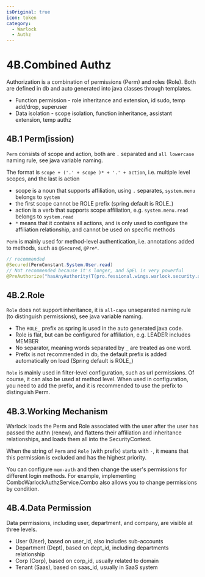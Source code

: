 ```yaml
---
isOriginal: true
icon: token
category:
  - Warlock
  - Authz
---
```


# 4B.Combined Authz

Authorization is a combination of permissions (Perm) and roles (Role). Both are defined in db and
auto generated into java classes through templates.

* Function permission - role inheritance and extension, id sudo, temp add/drop, superuser
* Data isolation - scope isolation, function inheritance, assistant extension, temp authz

## 4B.1 Perm(ission)

`Perm` consists of scope and action, both are `.` separated and `all lowercase` naming rule, see java variable naming.

The format is `scope + ('.' + scope )* + '.' + action`, i.e. multiple level scopes, and the last is action

* scope is a noun that supports affiliation, using `.` separates, `system.menu` belongs to `system`
* the first scope cannot be ROLE prefix (spring default is ROLE_)
* action is a verb that supports scope affiliation, e.g. `system.menu.read` belongs to `system.read`
* `*` means that it contains all actions, and is only used to configure the affiliation relationship,
  and cannot be used on specific methods

`Perm` is mainly used for method-level authentication, i.e. annotations added to methods, such as `@Secured`, `@Pre*`.

```java
// recommended
@Secured(PermConstant.System.User.read)
// Not recommended because it's longer, and SpEL is very powerful
@PreAuthorize("hasAnyAuthority(T(pro.fessional.wings.warlock.security.autogen.PermConstant$System$User).read)")
```

## 4B.2.Role

`Role` does not support inheritance, it is `all-caps` unseparated naming rule
(to distinguish permissions), see java variable naming.

* The `ROLE_` prefix as spring is used in the auto generated java code.
* Role is flat, but can be configured for affiliation, e.g. LEADER includes MEMBER
* No separator, meaning words separated by `_` are treated as one word.
* Prefix is not recommended in db, the default prefix is added automatically on load (Spring default is ROLE_)

`Role` is mainly used in filter-level configuration, such as url permissions.
Of course, it can also be used at method level. When used in configuration,
you need to add the prefix, and it is recommended to use the prefix to distinguish Perm.

## 4B.3.Working Mechanism

Warlock loads the Perm and Role associated with the user after the user has passed the authn (renew),
and flattens their affiliation and inheritance relationships, and loads them all into the SecurityContext.

When the string of `Perm` and `Role` (with prefix) starts with `-`,
it means that this permission is excluded and has the highest priority.

You can configure `mem-auth` and then change the user's permissions for different login methods.
For example, implementing ComboWarlockAuthzService.Combo also allows you to change permissions by condition.

## 4B.4.Data Permission

Data permissions, including user, department, and company, are visible at three levels.

* User (User), based on user_id, also includes sub-accounts
* Department (Dept), based on dept_id, including departments relationship
* Corp (Corp), based on corp_id, usually related to domain
* Tenant (Saas), based on saas_id, usually in SaaS system
